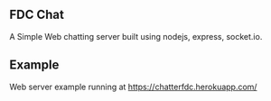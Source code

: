 FDC Chat
------------------
A Simple Web chatting server built using nodejs, express, socket.io.

Example
------------------
Web server example running at https://chatterfdc.herokuapp.com/